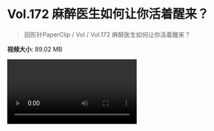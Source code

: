 # Vol.172 麻醉医生如何让你活着醒来？

> 回形针PaperClip / Vol / Vol.172 麻醉医生如何让你活着醒来？

**视频大小**: 89.02 MB

<div class="video"><video src="https://file.hsyhx.top/video/PaperClip/Vol/172.mp4" controls preload>🤔 您的浏览器不支持 video 标签</video></div>